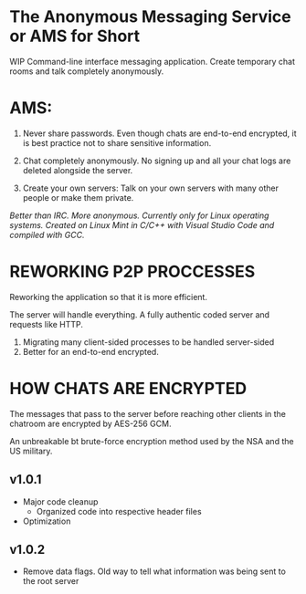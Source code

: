 # The Anonymous Messaging Service or AMS for Short
WIP Command-line interface messaging application. Create temporary chat rooms and talk completely anonymously.

# AMS:

1. Never share passwords. Even though chats are end-to-end encrypted, it is best practice not to share sensitive information.

2. Chat completely anonymously. No signing up and all your chat logs are deleted alongside the server.

3. Create your own servers: Talk on your own servers with many other people or make them private.

_Better than IRC. More anonymous.
Currently only for Linux operating systems.
Created on Linux Mint in C/C++ with Visual Studio Code and compiled with GCC._

# REWORKING P2P PROCCESSES
Reworking the application so that it is more efficient.

The server will handle everything. A fully authentic coded server and requests like HTTP.
1. Migrating many client-sided processes to be handled server-sided
2. Better for an end-to-end encrypted.

# HOW CHATS ARE ENCRYPTED
The messages that pass to the server before reaching other clients in the chatroom are encrypted by AES-256 GCM.

An unbreakable bt brute-force encryption method used by the NSA and the US military.

## v1.0.1
- Major code cleanup
  - Organized code into respective header files
- Optimization

## v1.0.2
- Remove data flags. Old way to tell what information was being sent to the root server
